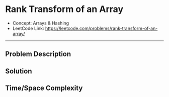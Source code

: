 # Rank Transform of an Array

- Concept: Arrays & Hashing
- LeetCode Link: https://leetcode.com/problems/rank-transform-of-an-array/

---

## Problem Description

## Solution

## Time/Space Complexity

